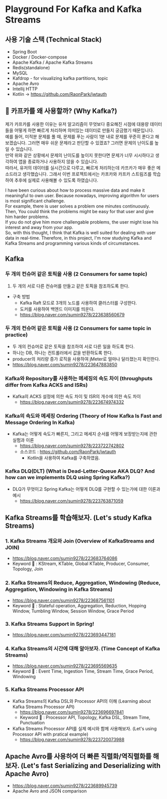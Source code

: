 # Playground For Kafka and Kafka Streams

## 사용 기술 스택 (Technical Stack)
- Spring Boot
- Docker / Docker-compose
- Apache Kafka / Apache Kafka Streams
- Redis(standalone)
- MySQL
- Kafdrop - for visualizing kafka partitions, topic
- Apache Avro
- Intellij HTTP
- Kotlin -> https://github.com/RaonPark/jwtauth

## 🤔 카프카를 왜 사용할까? (Why Kafka?) 
제가 카프카를 사용한 이유는 유저 알고리즘이 무엇보다 중요해진 시점에 대용량 데이터들을 어떻게 하면 빠르게 처리하며 의미있는 데이터로 만들지 궁금했기 때문입니다.<br>
예를 들어, 미적분 문제를 풀 때, 문제를 푸는 사람이 1분 내로 문제를 꾸준히 푼다고 해보겠습니다. 그러면 매우 쉬운 문제라고 판단할 수 있겠죠? 그러면 문제의 난이도를 높일 수 있습니다.<br>
만약 위와 같은 상황에서 문제의 난이도를 높이지 못한다면 문제가 너무 시시하다고 생각하여 앱을 종료하거나 사용하지 않을 수 있습니다.<br>
따라서, 유저의 데이터를 실시간으로 다루고, 빠르게 처리하는데 카프카가 매우 좋은 메소드라고 생각했습니다. 그래서 이번 프로젝트에서는 카프카와 카프카 스트림즈를 학습하여 추후에 실제로 사용해볼 수 있도록 하였습니다.<br>

I have been curious about how to process massive data and make it meaningful to own user. Because nowadays, improving algorithm for users is most significant challenge.<br>
For example, there is user solves a problem one minutes continuously. Then, You could think the problems might be easy for that user and give him harder problems.<br>
If you do not give him more challengable problems, the user might lose his interest and away from your app.<br>
So, with this thought, I think that Kafka is well suited for dealing with user data in real-time. Therefore, in this project, I'm now studying Kafka and Kafka Streams and programming various kinds of circumstances.<br>

## Kafka
### 두 개의 컨슈머 같은 토픽을 사용 (2 Consumers for same topic)
1. 두 개의 서로 다른 컨슈머를 만들고 같은 토픽을 참조하도록 한다.
- 구축 방법
  - Kafka Raft 모드로 3개의 노드를 사용하여 클러스터를 구성한다.
  - 도커를 사용하여 백엔드 이미지를 띄운다.
  - https://blog.naver.com/sumin9278/223638560679

### 두 개의 컨슈머 같은 토픽을 사용 (2 Consumers for same topic in practice)
- 두 개의 컨슈머로 같은 토픽을 참조하여 서로 다른 일을 하도록 한다.
- 하나는 DB, 하나는 컨트롤러에서 값을 반환하도록 한다.
- producer의 처리량 증가 로직을 사용하여 jMeter로 얼마나 달라졌는지 확인한다.
- https://blog.naver.com/sumin9278/223647883850

### Kafka와 Repository를 사용하는 메세징의 속도 차이 (throughputs differ from Kafka ACKS and ISRs)
- Kafka의 ACKS 설정에 의한 속도 차이 및 ISR의 개수에 의한 속도 차이
  - https://blog.naver.com/sumin9278/223674974332

### Kafka의 속도와 메세징 Ordering (Theory of How Kafka Is Fast and Message Ordering In Kafka)
- Kafka는 어떻게 속도가 빠른지, 그리고 메세지 순서를 어떻게 보장받는지에 관한 실험과 이론 
  - https://blog.naver.com/sumin9278/223722742802
  - 소스코드 : https://github.com/RaonPark/jwtauth
    - Kotlin을 사용하여 Kafka를 구축하였음.
   
### Kafka DLQ(DLT) (What is Dead-Letter-Queue AKA DLQ? And how can we implements DLQ using Spring Kafka?)
- DLQ가 무엇이고 Spring Kafka는 어떻게 DLQ를 구현할 수 있는가에 대한 이론과 예시
  - https://blog.naver.com/sumin9278/223763871059

## Kafka Streams를 학습해보자. (Let's study Kafka Streams)
### 1. Kafka Streams 개요와 Join (Overview of KafkaStreams and JOIN)
- https://blog.naver.com/sumin9278/223683764086
- Keyword 🔑 : KStream, KTable, Global KTable, Producer, Consumer, Topology, Join

### 2. Kafka Streams의 Reduce, Aggregation, Windowing (Reduce, Aggregation, Windowing in Kafka Streams)
- https://blog.naver.com/sumin9278/223687561101
- Keyword 🔑 : Stateful operation, Aggregation, Reduction, Hopping Window, Tumbling Window, Session Window, Grace Period

### 3. Kafka Streams Support in Spring!
- https://blog.naver.com/sumin9278/223693447181

### 4. Kafka Streams의 시간에 대해 알아보자. (Time Concept of Kafka Streams)
- https://blog.naver.com/sumin9278/223695569635
- Keyword 🔑 : Event Time, Ingestion Time, Stream Time, Grace Period, Windowing

### 5. Kafka Streams Processor API
- Kafka Streams의 Kafka DSL와 Processor API의 이해 (Learning about Kafka Streams Processor API)
  - https://blog.naver.com/sumin9278/223696697841
  - Keyword 🔑 : Processor API, Topology, Kafka DSL, Stream Time, Punctuation
- Kafka Streams Processor API를 실제 예시와 함께 사용해보자. (Let's using Processor API with pratical example)
  - https://blog.naver.com/sumin9278/223720073988

## Apache Avro를 사용하여 더 빠른 직렬화/역직렬화를 해보자. (Let's fast Serializing and Deserializing with Apache Avro)
- https://blog.naver.com/sumin9278/223689945739
- Apache Avro and JSON comparison
